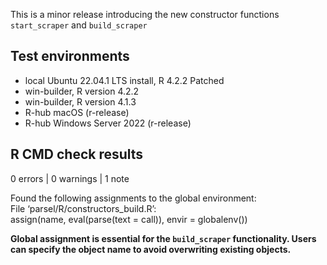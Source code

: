 This is a minor release introducing the new constructor functions `start_scraper` and `build_scraper`

## Test environments
* local Ubuntu 22.04.1 LTS install, R 4.2.2 Patched
* win-builder, R version 4.2.2
* win-builder, R version 4.1.3
* R-hub macOS (r-release)
* R-hub Windows Server 2022 (r-release)

## R CMD check results

0 errors | 0 warnings | 1 note

Found the following assignments to the global environment: \
File ‘parsel/R/constructors_build.R’: \
assign(name, eval(parse(text = call)), envir = globalenv()) 
  
**Global assignment is essential for the `build_scraper` functionality. Users can 
specify the object name to avoid overwriting existing objects.**
    
    


